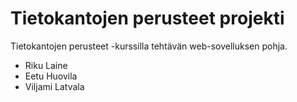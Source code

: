 # Tietokantojen perusteet projekti

Tietokantojen perusteet -kurssilla tehtävän web-sovelluksen pohja.

* Riku Laine
* Eetu Huovila
* Viljami Latvala